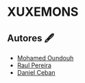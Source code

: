 # XUXEMONS
## Autores 🖋️

- [Mohamed Oundouh](https://github.com/mohamedoundouh)
- [Raul Pereira](https://www.github.com/RaulPC01)
- [Daniel Ceban](https://www.github.com/aiuoki)
